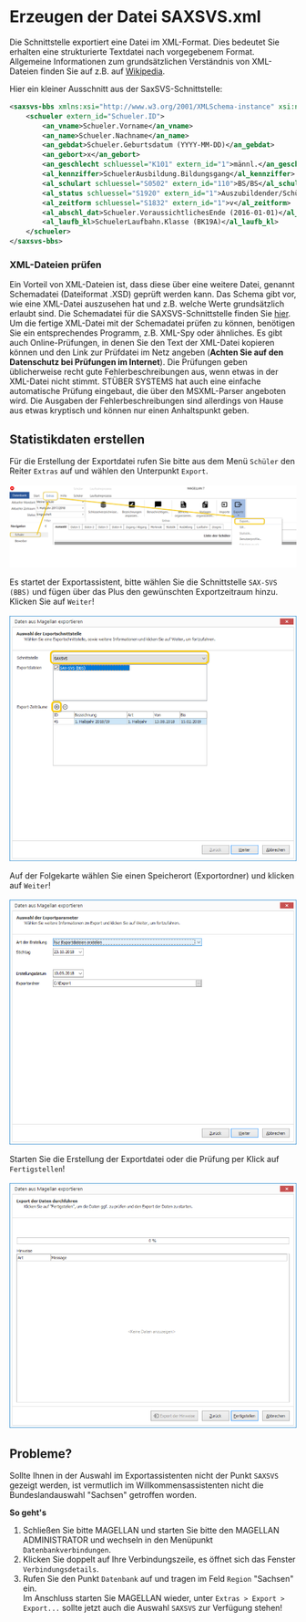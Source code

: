 # Erzeugen der Datei SAXSVS.xml

Die Schnittstelle exportiert eine Datei im XML-Format. Dies bedeutet Sie erhalten eine strukturierte Textdatei nach vorgegebenem Format. 
Allgemeine Informationen zum grundsätzlichen Verständnis von XML-Dateien finden Sie auf z.B. auf [Wikipedia](https://de.wikipedia.org/wiki/Extensible_Markup_Language).

Hier ein kleiner Ausschnitt aus der SaxSVS-Schnittstelle:

```xml
<saxsvs-bbs xmlns:xsi="http://www.w3.org/2001/XMLSchema-instance" xsi:noNamespaceSchemaLocation="https://web1.extranet.sachsen.de/bbsp/public/XMLSchema/saxsvs-bbs-2.3.xsd" zeit="TDateTime Today (2001-12-17T09:30:47-05:00)" schuljahr="Zeitraeume.Ausdruck2 (2018/2019)" dienststelle="Mandanten.Schulnummer">
	<schueler extern_id="Schueler.ID">
		<an_vname>Schueler.Vorname</an_vname>
		<an_name>Schueler.Nachname</an_name>
		<an_gebdat>Schueler.Geburtsdatum (YYYY-MM-DD)</an_gebdat>
		<an_gebort>x</an_gebort>
		<an_geschlecht schluessel="K101" extern_id="1">männl.</an_geschlecht>
		<al_kennziffer>SchuelerAusbildung.Bildungsgang</al_kennziffer>
		<al_schulart schluessel="S0502" extern_id="110">BS/BS</al_schulart>
		<al_status schluessel="S1920" extern_id="1">Auszubildender/Schüler</al_status>
		<al_zeitform schluessel="S1832" extern_id="1">v</al_zeitform>
		<al_abschl_dat>Schueler.VoraussichtlichesEnde (2016-01-01)</al_abschl_dat>
		<al_laufb_kl>SchuelerLaufbahn.Klasse (BK19A)</al_laufb_kl>
	</schueler>
</saxsvs-bbs>
```

### XML-Dateien prüfen

Ein Vorteil von XML-Dateien ist, dass diese über eine weitere Datei, genannt Schemadatei (Dateiformat .XSD) geprüft werden kann. Das Schema gibt vor, wie eine XML-Datei auszusehen hat und z.B. welche Werte grundsätzlich erlaubt sind.
Die Schemadatei für die SAXSVS-Schnittstelle finden Sie [hier](https://web1.extranet.sachsen.de/bbsp/public/XMLSchema/saxsvs-bbs-2.3.xsd).
Um die fertige XML-Datei mit der Schemadatei prüfen zu können, benötigen Sie ein entsprechendes Programm, z.B. XML-Spy oder ähnliches. Es gibt auch Online-Prüfungen, in denen Sie den Text der XML-Datei kopieren können und den Link zur Prüfdatei im Netz angeben (**Achten Sie auf den Datenschutz bei Prüfungen im Internet**). Die Prüfungen geben üblicherweise recht gute Fehlerbeschreibungen aus, wenn etwas in der XML-Datei nicht stimmt. STÜBER SYSTEMS hat auch eine einfache automatische Prüfung eingebaut, die über den MSXML-Parser angeboten wird. Die Ausgaben der Fehlerbeschreibungen sind allerdings von Hause aus etwas kryptisch und können nur einen Anhaltspunkt geben.


## Statistikdaten erstellen

Für die Erstellung der Exportdatei rufen Sie bitte aus dem Menü `Schüler` den Reiter `Extras` auf und wählen den Unterpunkt `Export`. <br/><br/>
![Daten aus MAGELLAN exportieren über `Schüler > Export > Export...`](../../assets/images/sachsen/export.saxsvs01.png)

Es startet der Exportassistent, bitte wählen Sie die Schnittstelle `SAX-SVS (BBS)` und fügen über das Plus den gewünschten Exportzeitraum hinzu. Klicken Sie auf `Weiter`! <br/><br/>
![Wählen Sie die Schnittstelle und den Zeitraum aus!](../../assets/images/sachsen/export.saxsvs02.png)

Auf der Folgekarte wählen Sie einen Speicherort (Exportordner) und klicken auf `Weiter`!<br/><br/>
![Bitte wählen Sie einen Speicherort!](../../assets/images/sachsen/export.saxsvs04.png)

Starten Sie die Erstellung der Exportdatei oder die Prüfung per Klick auf `Fertigstellen`! <br/><br/>
![Starten Sie die Erstellung!](../../assets/images/sachsen/export.saxsvs05.png)


## Probleme?

Sollte Ihnen in der Auswahl im Exportassistenten nicht der Punkt `SAXSVS` gezeigt werden, ist vermutlich im Willkommensassistenten nicht die Bundeslandauswahl "Sachsen" getroffen worden. 

**So geht's**
1. Schließen Sie bitte MAGELLAN und starten Sie bitte den MAGELLAN ADMINISTRATOR und wechseln in den Menüpunkt `Datenbankverbindungen`. 
2. Klicken Sie doppelt auf Ihre Verbindungszeile, es öffnet sich das Fenster `Verbindungsdetails`.
3. Rufen Sie den Punkt `Datenbank` auf und tragen im Feld `Region` "Sachsen" ein. <br/>Im Anschluss starten Sie MAGELLAN wieder, unter `Extras > Export > Export...` sollte jetzt auch die Auswahl `SAXSVS` zur Verfügung stehen!